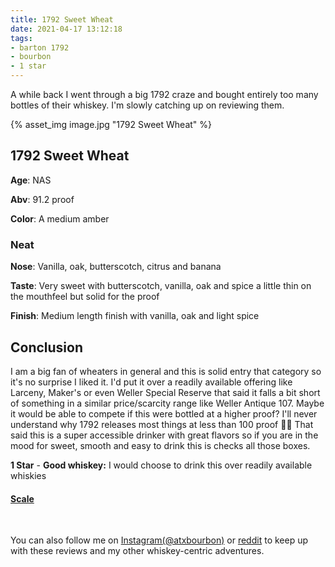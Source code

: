 ```yaml
---
title: 1792 Sweet Wheat
date: 2021-04-17 13:12:18
tags:
- barton 1792
- bourbon
- 1 star
---
```


A while back I went through a big 1792 craze and bought entirely too many bottles of their whiskey. I'm slowly catching up on reviewing them. 

{% asset_img image.jpg "1792 Sweet Wheat" %}

## 1792 Sweet Wheat
**Age**: NAS

**Abv**: 91.2 proof

**Color**: A medium amber 

### Neat
**Nose**: Vanilla, oak, butterscotch, citrus and banana

**Taste**: Very sweet with butterscotch, vanilla, oak and spice a little thin on the mouthfeel but solid for the proof

**Finish**: Medium length finish with vanilla, oak and light spice

## Conclusion
I am a big fan of wheaters in general and this is solid entry that category so it's no surprise I liked it. I'd put it over a readily available offering like Larceny, Maker's or even Weller Special Reserve that said it falls a bit short of something in a similar price/scarcity range like Weller Antique 107. Maybe it would be able to compete if this were bottled at a higher proof? I'll never understand why 1792 releases most things at less than 100 proof 🤷‍♂️ That said this is a super accessible drinker with great flavors so if you are in the mood for sweet, smooth and easy to drink this is checks all those boxes.

**1 Star** - **Good whiskey:** I would choose to drink this over readily available whiskies


#### [Scale](http://atxbourbon.com/Scale/)

&nbsp;

You can also follow me on [Instagram(@atxbourbon)](https://www.instagram.com/atxbourbon/) or [reddit](https://www.reddit.com/r/atxbourbon/) to keep up with these reviews and my other whiskey-centric adventures.
